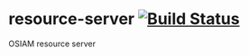 resource-server [![Build Status](https://travis-ci.org/dacrome/resource-server.png?branch=master)](https://travis-ci.org/dacrome/resource-server)
===============

OSIAM resource server
